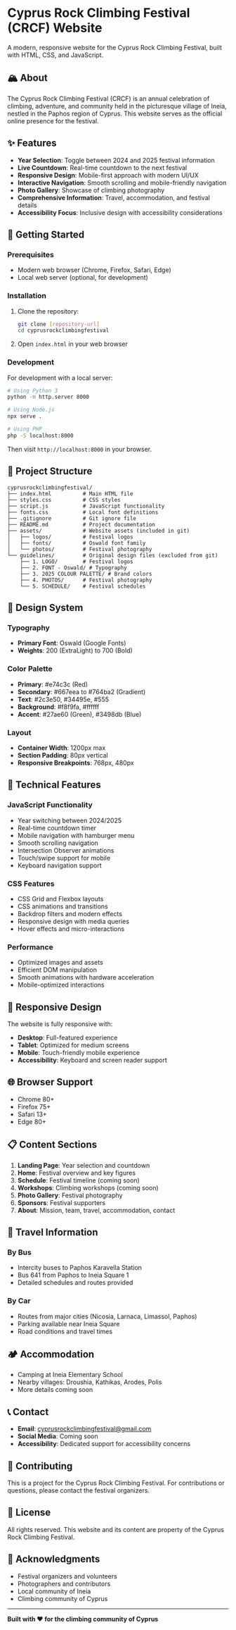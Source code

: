 # Cyprus Rock Climbing Festival (CRCF) Website

A modern, responsive website for the Cyprus Rock Climbing Festival, built with HTML, CSS, and JavaScript.

## 🏔️ About

The Cyprus Rock Climbing Festival (CRCF) is an annual celebration of climbing, adventure, and community held in the picturesque village of Ineia, nestled in the Paphos region of Cyprus. This website serves as the official online presence for the festival.

## ✨ Features

- **Year Selection**: Toggle between 2024 and 2025 festival information
- **Live Countdown**: Real-time countdown to the next festival
- **Responsive Design**: Mobile-first approach with modern UI/UX
- **Interactive Navigation**: Smooth scrolling and mobile-friendly navigation
- **Photo Gallery**: Showcase of climbing photography
- **Comprehensive Information**: Travel, accommodation, and festival details
- **Accessibility Focus**: Inclusive design with accessibility considerations

## 🚀 Getting Started

### Prerequisites

- Modern web browser (Chrome, Firefox, Safari, Edge)
- Local web server (optional, for development)

### Installation

1. Clone the repository:

   ```bash
   git clone [repository-url]
   cd cyprusrockclimbingfestival
   ```

2. Open `index.html` in your web browser

### Development

For development with a local server:

```bash
# Using Python 3
python -m http.server 8000

# Using Node.js
npx serve .

# Using PHP
php -S localhost:8000
```

Then visit `http://localhost:8000` in your browser.

## 📁 Project Structure

```
cyprusrockclimbingfestival/
├── index.html          # Main HTML file
├── styles.css          # CSS styles
├── script.js           # JavaScript functionality
├── fonts.css           # Local font definitions
├── .gitignore          # Git ignore file
├── README.md           # Project documentation
├── assets/             # Website assets (included in git)
│   ├── logos/          # Festival logos
│   ├── fonts/          # Oswald font family
│   └── photos/         # Festival photography
└── guidelines/         # Original design files (excluded from git)
    ├── 1. LOGO/        # Festival logos
    ├── 2. FONT - Oswald/ # Typography
    ├── 3. 2025 COLOUR PALETTE/ # Brand colors
    ├── 4. PHOTOS/      # Festival photography
    └── 5. SCHEDULE/    # Festival schedules
```

## 🎨 Design System

### Typography

- **Primary Font**: Oswald (Google Fonts)
- **Weights**: 200 (ExtraLight) to 700 (Bold)

### Color Palette

- **Primary**: #e74c3c (Red)
- **Secondary**: #667eea to #764ba2 (Gradient)
- **Text**: #2c3e50, #34495e, #555
- **Background**: #f8f9fa, #ffffff
- **Accent**: #27ae60 (Green), #3498db (Blue)

### Layout

- **Container Width**: 1200px max
- **Section Padding**: 80px vertical
- **Responsive Breakpoints**: 768px, 480px

## 🔧 Technical Features

### JavaScript Functionality

- Year switching between 2024/2025
- Real-time countdown timer
- Mobile navigation with hamburger menu
- Smooth scrolling navigation
- Intersection Observer animations
- Touch/swipe support for mobile
- Keyboard navigation support

### CSS Features

- CSS Grid and Flexbox layouts
- CSS animations and transitions
- Backdrop filters and modern effects
- Responsive design with media queries
- Hover effects and micro-interactions

### Performance

- Optimized images and assets
- Efficient DOM manipulation
- Smooth animations with hardware acceleration
- Mobile-optimized interactions

## 📱 Responsive Design

The website is fully responsive with:

- **Desktop**: Full-featured experience
- **Tablet**: Optimized for medium screens
- **Mobile**: Touch-friendly mobile experience
- **Accessibility**: Keyboard and screen reader support

## 🌐 Browser Support

- Chrome 80+
- Firefox 75+
- Safari 13+
- Edge 80+

## 📋 Content Sections

1. **Landing Page**: Year selection and countdown
2. **Home**: Festival overview and key figures
3. **Schedule**: Festival timeline (coming soon)
4. **Workshops**: Climbing workshops (coming soon)
5. **Photo Gallery**: Festival photography
6. **Sponsors**: Festival supporters
7. **About**: Mission, team, travel, accommodation, contact

## 🚗 Travel Information

### By Bus

- Intercity buses to Paphos Karavella Station
- Bus 641 from Paphos to Ineia Square 1
- Detailed schedules and routes provided

### By Car

- Routes from major cities (Nicosia, Larnaca, Limassol, Paphos)
- Parking available near Ineia Square
- Road conditions and travel times

## 🏕️ Accommodation

- Camping at Ineia Elementary School
- Nearby villages: Droushia, Kathikas, Arodes, Polis
- More details coming soon

## 📞 Contact

- **Email**: cyprusrockclimbingfestival@gmail.com
- **Social Media**: Coming soon
- **Accessibility**: Dedicated support for accessibility concerns

## 🤝 Contributing

This is a project for the Cyprus Rock Climbing Festival. For contributions or questions, please contact the festival organizers.

## 📄 License

All rights reserved. This website and its content are property of the Cyprus Rock Climbing Festival.

## 🙏 Acknowledgments

- Festival organizers and volunteers
- Photographers and contributors
- Local community of Ineia
- Climbing community of Cyprus

---

**Built with ❤️ for the climbing community of Cyprus**
